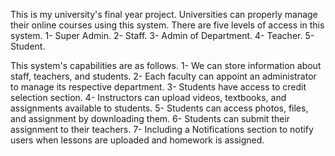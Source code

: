 This is my university's final year project.                                                                                                                              Universities can properly manage their online courses using this system.
There are five levels of access in this system.
1- Super Admin.
2- Staff.
3- Admin of Department.
4- Teacher.
5- Student.

This system's capabilities are as follows.
1- We can store information about staff, teachers, and students.
2- Each faculty can appoint an administrator to manage its respective department.
3- Students have access to credit selection section.
4- Instructors can upload videos, textbooks, and assignments available to students.
5- Students can access photos, files, and assignment by downloading them.
6- Students can submit their assignment to their teachers.
7- Including a Notifications section to notify users when lessons are uploaded and homework is assigned.

